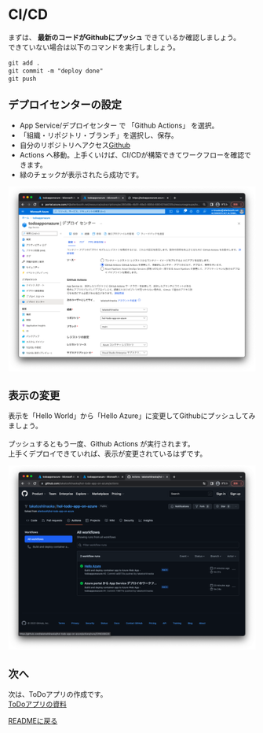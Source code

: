 # CI/CD
まずは、 **最新のコードがGithubにプッシュ** できているか確認しましょう。<br>
できていない場合は以下のコマンドを実行しましょう。

```
git add .
git commit -m "deploy done"
git push
```

## デプロイセンターの設定
* App Service/デプロイセンター で 「Github Actions」 を選択。
* 「組織・リポジトリ・ブランチ」を選択し、保存。
* 自分のリポジトリへアクセス[Github](https://github.com)
*  Actions へ移動。上手くいけば、CI/CDが構築できてワークフローを確認できます。
* 緑のチェックが表示されたら成功です。

![deploy-actions](img/deploy-actions.png)

## 表示の変更 
表示を「Hello World」から「Hello Azure」に変更してGithubにプッシュしてみましょう。<br><br>
プッシュするともう一度、Github Actions が実行されます。<br>上手くデプロイできていれば、表示が変更されているはずです。

![hello-azure](img/hello-azure.png)


## 次へ
次は、ToDoアプリの作成です。<br>
[ToDoアプリの資料](アプリ作成.md)

[READMEに戻る](../README.md)
